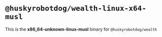 # `@huskyrobotdog/wealth-linux-x64-musl`

This is the **x86_64-unknown-linux-musl** binary for `@huskyrobotdog/wealth`

